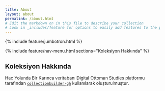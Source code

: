 ```yaml
---
title: About
layout: about
permalink: /about.html
# Edit the markdown on in this file to describe your collection
# Look in _includes/feature for options to easily add features to the page
---
```


{% include feature/jumbotron.html %}

{% include feature/nav-menu.html sections="Koleksiyon Hakkında" %}

## Koleksiyon Hakkında

Hac Yolunda Bir Karınca veritabanı Digital Ottoman Studies platformu tarafından [`collectionbuilder-gh`](https://collectionbuilding.github.io/gh/) kullanılarak oluşturulmuştur.



 
